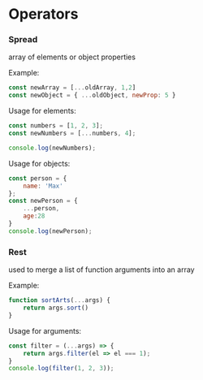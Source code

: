 # Operators

### Spread                          

array of elements or object properties

Example:

```javascript
const newArray = [...oldArray, 1,2]
const newObject = { ...oldObject, newProp: 5 }
```

Usage for elements:

```javascript
const numbers = [1, 2, 3];
const newNumbers = [...numbers, 4];

console.log(newNumbers);
```

Usage for objects:

```javascript
const person = {
    name: 'Max'
};
const newPerson = {
    ...person,
    age:28
}
console.log(newPerson);
```

### Rest

used to merge a list of function arguments into an array

Example:

```javascript
function sortArts(...args) {
    return args.sort()
}
```

Usage for arguments:

```javascript
const filter = (...args) => {
    return args.filter(el => el === 1);
}
console.log(filter(1, 2, 3));
```
